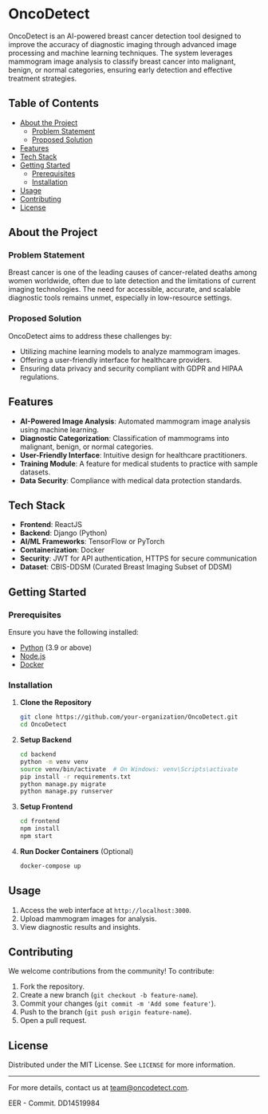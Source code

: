 # OncoDetect

OncoDetect is an AI-powered breast cancer detection tool designed to improve the accuracy of diagnostic imaging through advanced image processing and machine learning techniques. The system leverages mammogram image analysis to classify breast cancer into malignant, benign, or normal categories, ensuring early detection and effective treatment strategies.

## Table of Contents
- [About the Project](#about-the-project)
  - [Problem Statement](#problem-statement)
  - [Proposed Solution](#proposed-solution)
- [Features](#features)
- [Tech Stack](#tech-stack)
- [Getting Started](#getting-started)
  - [Prerequisites](#prerequisites)
  - [Installation](#installation)
- [Usage](#usage)
- [Contributing](#contributing)
- [License](#license)

## About the Project

### Problem Statement
Breast cancer is one of the leading causes of cancer-related deaths among women worldwide, often due to late detection and the limitations of current imaging technologies. The need for accessible, accurate, and scalable diagnostic tools remains unmet, especially in low-resource settings.

### Proposed Solution
OncoDetect aims to address these challenges by:
- Utilizing machine learning models to analyze mammogram images.
- Offering a user-friendly interface for healthcare providers.
- Ensuring data privacy and security compliant with GDPR and HIPAA regulations.

## Features
- **AI-Powered Image Analysis**: Automated mammogram image analysis using machine learning.
- **Diagnostic Categorization**: Classification of mammograms into malignant, benign, or normal categories.
- **User-Friendly Interface**: Intuitive design for healthcare practitioners.
- **Training Module**: A feature for medical students to practice with sample datasets.
- **Data Security**: Compliance with medical data protection standards.

## Tech Stack
- **Frontend**: ReactJS
- **Backend**: Django (Python)
- **AI/ML Frameworks**: TensorFlow or PyTorch
- **Containerization**: Docker
- **Security**: JWT for API authentication, HTTPS for secure communication
- **Dataset**: CBIS-DDSM (Curated Breast Imaging Subset of DDSM)

## Getting Started

### Prerequisites
Ensure you have the following installed:
- [Python](https://www.python.org/downloads/) (3.9 or above)
- [Node.js](https://nodejs.org/)
- [Docker](https://www.docker.com/)

### Installation
1. **Clone the Repository**
   ```bash
   git clone https://github.com/your-organization/OncoDetect.git
   cd OncoDetect
   ```

2. **Setup Backend**
   ```bash
   cd backend
   python -m venv venv
   source venv/bin/activate  # On Windows: venv\Scripts\activate
   pip install -r requirements.txt
   python manage.py migrate
   python manage.py runserver
   ```

3. **Setup Frontend**
   ```bash
   cd frontend
   npm install
   npm start
   ```

4. **Run Docker Containers** (Optional)
   ```bash
   docker-compose up
   ```

## Usage
1. Access the web interface at `http://localhost:3000`.
2. Upload mammogram images for analysis.
3. View diagnostic results and insights.

## Contributing
We welcome contributions from the community! To contribute:
1. Fork the repository.
2. Create a new branch (`git checkout -b feature-name`).
3. Commit your changes (`git commit -m 'Add some feature'`).
4. Push to the branch (`git push origin feature-name`).
5. Open a pull request.

## License
Distributed under the MIT License. See `LICENSE` for more information.

---

For more details, contact us at [team@oncodetect.com](mailto:team@oncodetect.com).

EER - Commit. DD14519984
